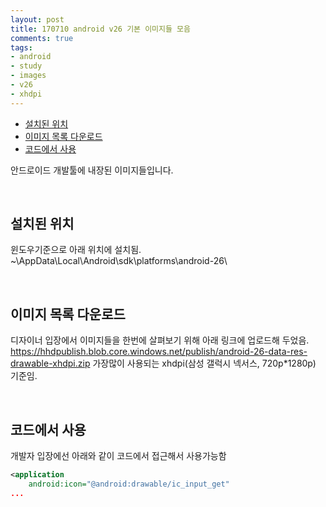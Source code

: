 ```yaml
---
layout: post
title: 170710 android v26 기본 이미지들 모음
comments: true
tags:
- android
- study
- images
- v26
- xhdpi
---
```


<!-- TOC -->

- [설치된 위치](#설치된-위치)
- [이미지 목록 다운로드](#이미지-목록-다운로드)
- [코드에서 사용](#코드에서-사용)

<!-- /TOC -->

안드로이드 개발툴에 내장된 이미지들입니다.

<br>

## 설치된 위치
윈도우기준으로 아래 위치에 설치됨.
~\AppData\Local\Android\sdk\platforms\android-26\ 

<br>

## 이미지 목록 다운로드
디자이너 입장에서 이미지들을 한번에 살펴보기 위해 아래 링크에 업로드해 두었음.
https://hhdpublish.blob.core.windows.net/publish/android-26-data-res-drawable-xhdpi.zip
가장많이 사용되는 xhdpi(삼성 갤럭시 넥서스, 720p*1280p) 기준임.

<br>

## 코드에서 사용
개발자 입장에선 아래와 같이 코드에서 접근해서 사용가능함

```xml
<application
    android:icon="@android:drawable/ic_input_get"
...
```
